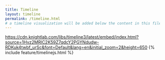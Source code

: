 ```yaml
---
title: Timeline
layout: timeline
permalink: /timeline.html
# a timeline visualization will be added below the content in this file
---
```


https://cdn.knightlab.com/libs/timeline3/latest/embed/index.html?source=1Hvz2MRlC2K59Z7qdcY2PGYNdudw-RDKuk4twbf_urSc&font=Default&lang=en&initial_zoom=2&height=650
{% include feature/timelinejs.html %}
